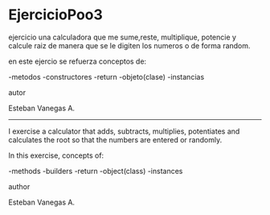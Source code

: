 # EjercicioPoo3

ejercicio una calculadora que me sume,reste, multiplique, potencie y calcule raiz de manera que se le digiten los numeros o de forma random.

en este ejercio se refuerza conceptos de:

-metodos
-constructores
-return
-objeto(clase)
-instancias

autor

Esteban Vanegas A.

------------------------------------

I exercise a calculator that adds, subtracts, multiplies, potentiates and calculates the root so that the numbers are entered or randomly.

In this exercise, concepts of:

-methods
-builders
-return
-object(class)
-instances

author

Esteban Vanegas A.
